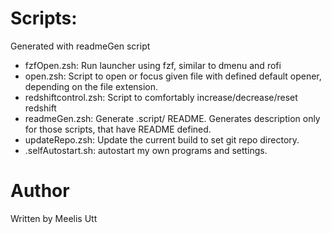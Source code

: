 # Scripts:

Generated with readmeGen script

* fzfOpen.zsh: Run launcher using fzf, similar to dmenu and rofi
* open.zsh: Script to open or focus given file with defined default opener, depending on the file extension.
* redshiftcontrol.zsh: Script to comfortably increase/decrease/reset redshift
* readmeGen.zsh: Generate .script/ README. Generates description only for those scripts, that have README defined.
* updateRepo.zsh: Update the current build to set git repo directory.
* .selfAutostart.sh: autostart my own programs and settings.

# Author

Written by
Meelis Utt
